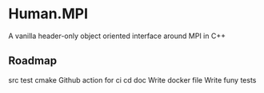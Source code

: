 # Human.MPI 

A vanilla header-only object oriented interface around MPI in C++

## Roadmap
src
test
cmake
Github action for ci cd
doc
Write docker file
Write funy tests
